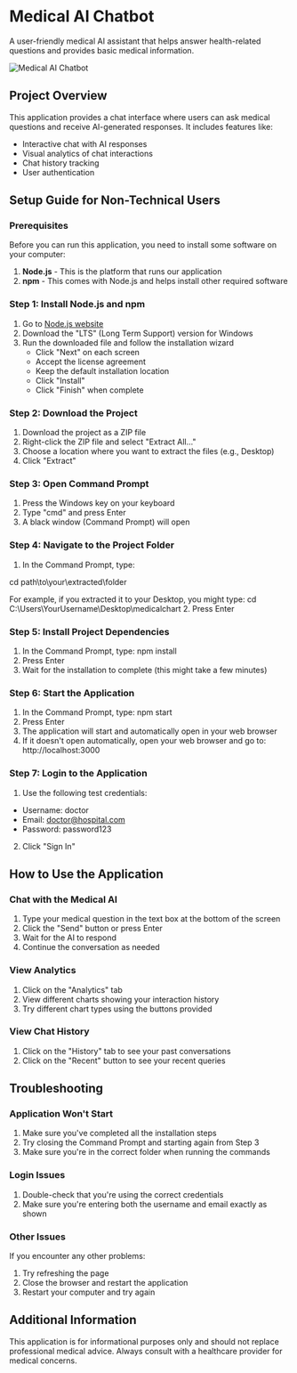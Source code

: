 # Medical AI Chatbot

A user-friendly medical AI assistant that helps answer health-related questions and provides basic medical information.

![Medical AI Chatbot](https://img.freepik.com/free-photo/robot-medical-technology-with-3d-rendering-medical-robot_1150-51587.jpg)

## Project Overview

This application provides a chat interface where users can ask medical questions and receive AI-generated responses. It includes features like:

- Interactive chat with AI responses
- Visual analytics of chat interactions
- Chat history tracking
- User authentication

## Setup Guide for Non-Technical Users

### Prerequisites

Before you can run this application, you need to install some software on your computer:

1. **Node.js** - This is the platform that runs our application
2. **npm** - This comes with Node.js and helps install other required software

### Step 1: Install Node.js and npm

1. Go to [Node.js website](https://nodejs.org/)
2. Download the "LTS" (Long Term Support) version for Windows
3. Run the downloaded file and follow the installation wizard
   - Click "Next" on each screen
   - Accept the license agreement
   - Keep the default installation location
   - Click "Install"
   - Click "Finish" when complete

### Step 2: Download the Project

1. Download the project as a ZIP file
2. Right-click the ZIP file and select "Extract All..."
3. Choose a location where you want to extract the files (e.g., Desktop)
4. Click "Extract"

### Step 3: Open Command Prompt

1. Press the Windows key on your keyboard
2. Type "cmd" and press Enter
3. A black window (Command Prompt) will open

### Step 4: Navigate to the Project Folder

1. In the Command Prompt, type:

cd path\to\your\extracted\folder

For example, if you extracted it to your Desktop, you might type:
cd C:\Users\YourUsername\Desktop\medicalchart
2. Press Enter

### Step 5: Install Project Dependencies

1. In the Command Prompt, type:
npm install
2. Press Enter
3. Wait for the installation to complete (this might take a few minutes)

### Step 6: Start the Application

1. In the Command Prompt, type:
npm start
2. Press Enter
3. The application will start and automatically open in your web browser
4. If it doesn't open automatically, open your web browser and go to: http://localhost:3000

### Step 7: Login to the Application

1. Use the following test credentials:
- Username: doctor
- Email: doctor@hospital.com
- Password: password123
2. Click "Sign In"

## How to Use the Application

### Chat with the Medical AI

1. Type your medical question in the text box at the bottom of the screen
2. Click the "Send" button or press Enter
3. Wait for the AI to respond
4. Continue the conversation as needed

### View Analytics

1. Click on the "Analytics" tab
2. View different charts showing your interaction history
3. Try different chart types using the buttons provided

### View Chat History

1. Click on the "History" tab to see your past conversations
2. Click on the "Recent" button to see your recent queries

## Troubleshooting

### Application Won't Start

1. Make sure you've completed all the installation steps
2. Try closing the Command Prompt and starting again from Step 3
3. Make sure you're in the correct folder when running the commands

### Login Issues

1. Double-check that you're using the correct credentials
2. Make sure you're entering both the username and email exactly as shown

### Other Issues

If you encounter any other problems:

1. Try refreshing the page
2. Close the browser and restart the application
3. Restart your computer and try again

## Additional Information

This application is for informational purposes only and should not replace professional medical advice. Always consult with a healthcare provider for medical concerns.
